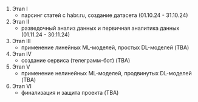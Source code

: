 1. Этап I
    - парсинг статей с habr.ru, создание датасета (01.10.24 - 31.10.24)
2. Этап II
    - разведочный анализ данных и первичная аналитика данных (01.11.24 - 30.11.24)
3. Этап III
    - применение линейных ML-моделей, простых DL-моделей (TBA)
4. Этап IV
    - создание сервиса (телеграмм-бот) (TBA)
5.  Этап V
    - применение нелинейных ML-моделей, продвинутых DL-моделей (TBA)
6. Этап VI
    - финализация и защита проекта (TBA)
